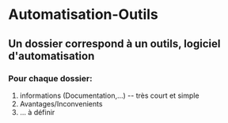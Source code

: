 # Automatisation-Outils

## Un dossier correspond à un outils, logiciel d'automatisation

### Pour chaque dossier:
1. informations (Documentation,...) -- très court et simple
2. Avantages/Inconvenients
3. ... à définir
